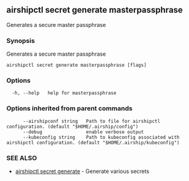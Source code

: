 ## airshipctl secret generate masterpassphrase

Generates a secure master passphrase

### Synopsis

Generates a secure master passphrase

```
airshipctl secret generate masterpassphrase [flags]
```

### Options

```
  -h, --help   help for masterpassphrase
```

### Options inherited from parent commands

```
      --airshipconf string   Path to file for airshipctl configuration. (default "$HOME/.airship/config")
      --debug                enable verbose output
      --kubeconfig string    Path to kubeconfig associated with airshipctl configuration. (default "$HOME/.airship/kubeconfig")
```

### SEE ALSO

* [airshipctl secret generate](airshipctl_secret_generate.md)	 - Generate various secrets

